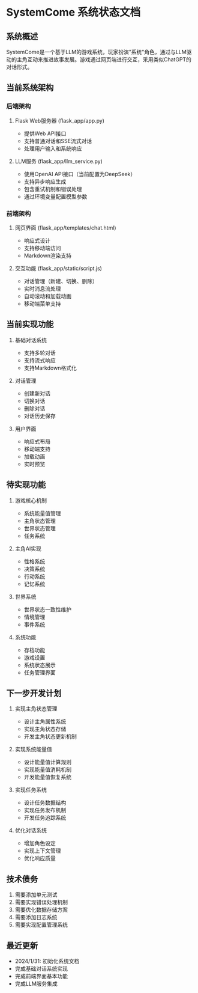 # SystemCome 系统状态文档

## 系统概述
SystemCome是一个基于LLM的游戏系统，玩家扮演"系统"角色，通过与LLM驱动的主角互动来推进故事发展。游戏通过网页端进行交互，采用类似ChatGPT的对话形式。

## 当前系统架构

### 后端架构
1. Flask Web服务器 (flask_app/app.py)
   - 提供Web API接口
   - 支持普通对话和SSE流式对话
   - 处理用户输入和系统响应

2. LLM服务 (flask_app/llm_service.py)
   - 使用OpenAI API接口（当前配置为DeepSeek）
   - 支持异步响应生成
   - 包含重试机制和错误处理
   - 通过环境变量配置模型参数

### 前端架构
1. 网页界面 (flask_app/templates/chat.html)
   - 响应式设计
   - 支持移动端访问
   - Markdown渲染支持

2. 交互功能 (flask_app/static/script.js)
   - 对话管理（新建、切换、删除）
   - 实时消息流处理
   - 自动滚动和加载动画
   - 移动端菜单支持

## 当前实现功能
1. 基础对话系统
   - 支持多轮对话
   - 支持流式响应
   - 支持Markdown格式化
   
2. 对话管理
   - 创建新对话
   - 切换对话
   - 删除对话
   - 对话历史保存

3. 用户界面
   - 响应式布局
   - 移动端支持
   - 加载动画
   - 实时预览

## 待实现功能
1. 游戏核心机制
   - 系统能量值管理
   - 主角状态管理
   - 世界状态管理
   - 任务系统

2. 主角AI实现
   - 性格系统
   - 决策系统
   - 行动系统
   - 记忆系统

3. 世界系统
   - 世界状态一致性维护
   - 情境管理
   - 事件系统

4. 系统功能
   - 存档功能
   - 游戏设置
   - 系统状态展示
   - 任务管理界面

## 下一步开发计划
1. 实现主角状态管理
   - 设计主角属性系统
   - 实现主角状态存储
   - 开发主角状态更新机制

2. 实现系统能量值
   - 设计能量值计算规则
   - 实现能量值消耗机制
   - 开发能量值恢复系统

3. 实现任务系统
   - 设计任务数据结构
   - 实现任务发布机制
   - 开发任务追踪系统

4. 优化对话系统
   - 增加角色设定
   - 实现上下文管理
   - 优化响应质量

## 技术债务
1. 需要添加单元测试
2. 需要实现错误处理机制
3. 需要优化数据存储方案
4. 需要添加日志系统
5. 需要实现配置管理系统

## 最近更新
- 2024/1/31: 初始化系统文档
- 完成基础对话系统实现
- 完成前端界面基本功能
- 完成LLM服务集成
